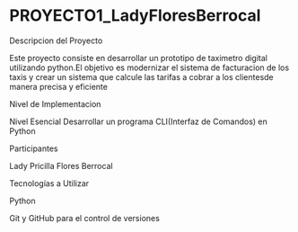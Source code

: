 # PROYECTO1_LadyFloresBerrocal

Descripcion del Proyecto

Este proyecto consiste en desarrollar un prototipo de taximetro digital utilizando python.El objetivo es modernizar el sistema de 
facturacion de los taxis y crear un sistema que calcule las tarifas a cobrar a los clientesde manera precisa y eficiente

Nivel de Implementacion

Nivel Esencial 
Desarrollar un programa CLI(Interfaz de Comandos)  en Python

Participantes

Lady Pricilla Flores Berrocal

Tecnologías a Utilizar

Python

Git y GitHub para el control de versiones
